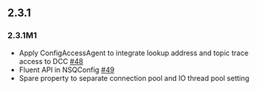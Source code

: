 ## 2.3.1
### 2.3.1M1
+ Apply ConfigAccessAgent to integrate lookup address and topic trace access to DCC [#48](http://gitlab.qima-inc.com/paas/nsq-client-java/merge_requests/48)
+ Fluent API in NSQConfig [#49](http://gitlab.qima-inc.com/paas/nsq-client-java/merge_requests/49)
+ Spare property to separate connection pool and IO thread pool setting []()